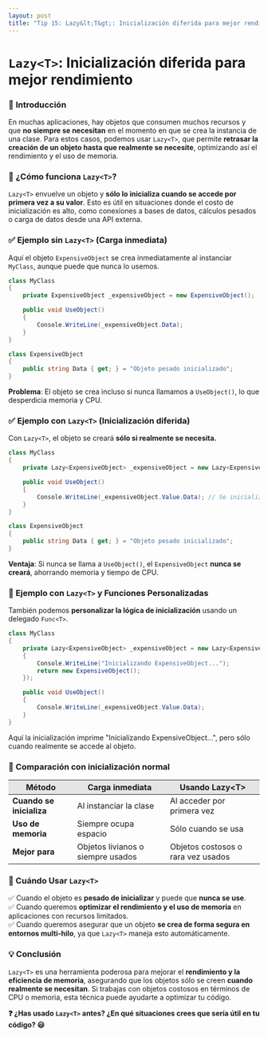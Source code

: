 ```yaml
---
layout: post
title: "Tip 15: Lazy&lt;T&gt;: Inicialización diferida para mejor rendimiento"
---
```

# ```Lazy<T>```: Inicialización diferida para mejor rendimiento
### 🔑 **Introducción**
En muchas aplicaciones, hay objetos que consumen muchos recursos y que **no siempre se necesitan** en el momento en que se crea la instancia de una clase. Para estos casos, podemos usar ```Lazy<T>```, que permite **retrasar la creación de un objeto hasta que realmente se necesite**, optimizando así el rendimiento y el uso de memoria.  

### 🚀 **¿Cómo funciona ```Lazy<T>```?**
```Lazy<T>``` envuelve un objeto y **sólo lo inicializa cuando se accede por primera vez a su valor**. Esto es útil en situaciones donde el costo de inicialización es alto, como conexiones a bases de datos, cálculos pesados o carga de datos desde una API externa.

### ✅ Ejemplo sin ```Lazy<T>``` (Carga inmediata)
Aquí el objeto ```ExpensiveObject``` se crea inmediatamente al instanciar ```MyClass```, aunque puede que nunca lo usemos.
```c#
class MyClass
{
    private ExpensiveObject _expensiveObject = new ExpensiveObject();

    public void UseObject()
    {
        Console.WriteLine(_expensiveObject.Data);
    }
}

class ExpensiveObject
{
    public string Data { get; } = "Objeto pesado inicializado";
}
```
**Problema**: El objeto se crea incluso si nunca llamamos a ```UseObject()```, lo que desperdicia memoria y CPU.

### ✅ Ejemplo con ```Lazy<T>``` (Inicialización diferida)
Con ```Lazy<T>```, el objeto se creará **sólo si realmente se necesita.**
```c#
class MyClass
{
    private Lazy<ExpensiveObject> _expensiveObject = new Lazy<ExpensiveObject>();

    public void UseObject()
    {
        Console.WriteLine(_expensiveObject.Value.Data); // Se inicializa aquí si aún no ha sido creado
    }
}

class ExpensiveObject
{
    public string Data { get; } = "Objeto pesado inicializado";
}
```
**Ventaja**: Si nunca se llama a ```UseObject()```, el ```ExpensiveObject``` **nunca se creará**, ahorrando memoria y tiempo de CPU.  

### 🌟 Ejemplo con ```Lazy<T>``` y Funciones Personalizadas
También podemos **personalizar la lógica de inicialización** usando un delegado ```Func<T>```.
```c#
class MyClass
{
    private Lazy<ExpensiveObject> _expensiveObject = new Lazy<ExpensiveObject>(() =>
    {
        Console.WriteLine("Inicializando ExpensiveObject...");
        return new ExpensiveObject();
    });

    public void UseObject()
    {
        Console.WriteLine(_expensiveObject.Value.Data);
    }
}
```
Aquí la inicialización imprime "Inicializando ExpensiveObject...", pero sólo cuando realmente se accede al objeto.

### 🔷 Comparación con inicialización normal  
<table>
  <thead>
    <tr style="background-color: #e5e5e5">
      <th>Método</th>
      <th>Carga inmediata</th>
      <th>Usando Lazy&lt;T&gt;</th>
    </tr>
  </thead>
  <tbody>
    <tr>
      <td style="font-weight: bold;">Cuando se inicializa</td>
      <td>Al instanciar la clase</td>
      <td>Al acceder por primera vez</td>
    </tr>
    <tr>
      <td style="font-weight: bold;">Uso de memoria</td>
      <td>Siempre ocupa espacio</td>
      <td>Sólo cuando se usa</td>
    </tr>
    <tr>
      <td style="font-weight: bold;">Mejor para</td>
      <td>Objetos livianos o siempre usados</td>
      <td>Objetos costosos o rara vez usados</td>
    </tr>
  </tbody>
</table>   

### 🔧 Cuándo Usar ```Lazy<T>```
✅ Cuando el objeto es **pesado de inicializar** y puede que **nunca se use**.  
✅ Cuando queremos **optimizar el rendimiento y el uso de memoria** en aplicaciones con recursos limitados.  
✅ Cuando queremos asegurar que un objeto **se crea de forma segura en entornos multi-hilo**, ya que ```Lazy<T>``` maneja esto automáticamente.  

### 💡 Conclusión
```Lazy<T>``` es una herramienta poderosa para mejorar el **rendimiento y la eficiencia de memoria**, asegurando que los objetos sólo se creen **cuando realmente se necesitan**. Si trabajas con objetos costosos en términos de CPU o memoria, esta técnica puede ayudarte a optimizar tu código. 

**❓ ¿Has usado ```Lazy<T>``` antes? ¿En qué situaciones crees que sería útil en tu código? 😃**
